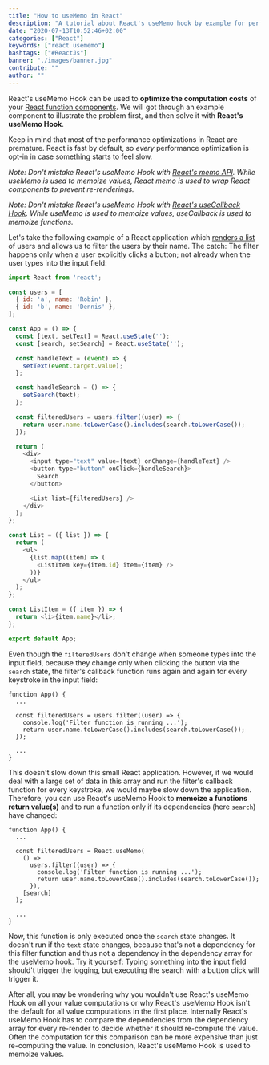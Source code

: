 ```yaml
---
title: "How to useMemo in React"
description: "A tutorial about React's useMemo hook by example for performance optimizations in React function components ..."
date: "2020-07-13T10:52:46+02:00"
categories: ["React"]
keywords: ["react usememo"]
hashtags: ["#ReactJs"]
banner: "./images/banner.jpg"
contribute: ""
author: ""
---
```


<Sponsorship />

React's useMemo Hook can be used to **optimize the computation costs** of your [React function components](/react-function-component). We will got through an example component to illustrate the problem first, and then solve it with **React's useMemo Hook**.

Keep in mind that most of the performance optimizations in React are premature. React is fast by default, so *every* performance optimization is opt-in in case something starts to feel slow.

*Note: Don't mistake React's useMemo Hook with [React's memo API](/react-memo). While useMemo is used to memoize values, React memo is used to wrap React components to prevent re-renderings.*

*Note: Don't mistake React's useMemo Hook with [React's useCallback Hook](/react-usecallback-hook). While useMemo is used to memoize values, useCallback is used to memoize functions.*

Let's take the following example of a React application which [renders a list](/react-list-component) of users and allows us to filter the users by their name. The catch: The filter happens only when a user explicitly clicks a button; not already when the user types into the input field:

```javascript
import React from 'react';

const users = [
  { id: 'a', name: 'Robin' },
  { id: 'b', name: 'Dennis' },
];

const App = () => {
  const [text, setText] = React.useState('');
  const [search, setSearch] = React.useState('');

  const handleText = (event) => {
    setText(event.target.value);
  };

  const handleSearch = () => {
    setSearch(text);
  };

  const filteredUsers = users.filter((user) => {
    return user.name.toLowerCase().includes(search.toLowerCase());
  });

  return (
    <div>
      <input type="text" value={text} onChange={handleText} />
      <button type="button" onClick={handleSearch}>
        Search
      </button>

      <List list={filteredUsers} />
    </div>
  );
};

const List = ({ list }) => {
  return (
    <ul>
      {list.map((item) => (
        <ListItem key={item.id} item={item} />
      ))}
    </ul>
  );
};

const ListItem = ({ item }) => {
  return <li>{item.name}</li>;
};

export default App;
```

Even though the `filteredUsers` don't change when someone types into the input field, because they change only when clicking the button via the `search` state, the filter's callback function runs again and again for every keystroke in the input field:

```javascript{5}
function App() {
  ...

  const filteredUsers = users.filter((user) => {
    console.log('Filter function is running ...');
    return user.name.toLowerCase().includes(search.toLowerCase());
  });

  ...
}
```

This doesn't slow down this small React application. However, if we would deal with a large set of data in this array and run the filter's callback function for every keystroke, we would maybe slow down the application. Therefore, you can use React's useMemo Hook to **memoize a functions return value(s)** and to run a function only if its dependencies (here `search`) have changed:

```javascript{4-5,10-11}
function App() {
  ...

  const filteredUsers = React.useMemo(
    () =>
      users.filter((user) => {
        console.log('Filter function is running ...');
        return user.name.toLowerCase().includes(search.toLowerCase());
      }),
    [search]
  );

  ...
}
```

Now, this function is only executed once the `search` state changes. It doesn't run if the `text` state changes, because that's not a dependency for this filter function and thus not a dependency in the dependency array for the useMemo hook. Try it yourself: Typing something into the input field should't trigger the logging, but executing the search with a button click will trigger it.

<Divider />

After all, you may be wondering why you wouldn't use React's useMemo Hook on all your value computations or why React's useMemo Hook isn't the default for all value computations in the first place. Internally React's useMemo Hook has to compare the dependencies from the dependency array for every re-render to decide whether it should re-compute the value. Often the computation for this comparison can be more expensive than just re-computing the value. In conclusion, React's useMemo Hook is used to memoize values.

